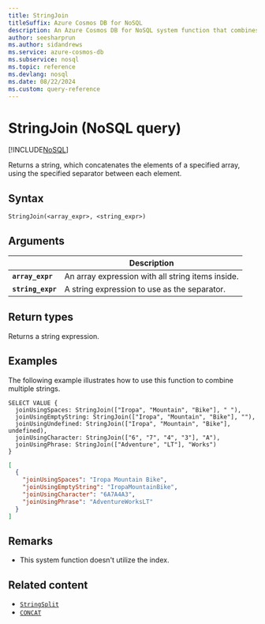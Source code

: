 ```yaml
---
title: StringJoin
titleSuffix: Azure Cosmos DB for NoSQL
description: An Azure Cosmos DB for NoSQL system function that combines multiple strings into a single string with the specified separator.
author: seesharprun
ms.author: sidandrews
ms.service: azure-cosmos-db
ms.subservice: nosql
ms.topic: reference
ms.devlang: nosql
ms.date: 08/22/2024
ms.custom: query-reference
---
```


# StringJoin (NoSQL query)

[!INCLUDE[NoSQL](../../includes/appliesto-nosql.md)]

Returns a string, which concatenates the elements of a specified array, using the specified separator between each element.

## Syntax

```nosql
StringJoin(<array_expr>, <string_expr>)
```

## Arguments

| | Description |
| --- | --- |
| **`array_expr`** | An array expression with all string items inside. |
| **`string_expr`** | A string expression to use as the separator. |

## Return types

Returns a string expression.

## Examples

The following example illustrates how to use this function to combine multiple strings.

```nosql
SELECT VALUE {
  joinUsingSpaces: StringJoin(["Iropa", "Mountain", "Bike"], " "),
  joinUsingEmptyString: StringJoin(["Iropa", "Mountain", "Bike"], ""),
  joinUsingUndefined: StringJoin(["Iropa", "Mountain", "Bike"], undefined),
  joinUsingCharacter: StringJoin(["6", "7", "4", "3"], "A"),
  joinUsingPhrase: StringJoin(["Adventure", "LT"], "Works")
}
```

```json
[
  {
    "joinUsingSpaces": "Iropa Mountain Bike",
    "joinUsingEmptyString": "IropaMountainBike",
    "joinUsingCharacter": "6A7A4A3",
    "joinUsingPhrase": "AdventureWorksLT"
  }
]
```

## Remarks

- This system function doesn't utilize the index.

## Related content

- [`StringSplit`](stringsplit.md)
- [`CONCAT`](concat.md)
